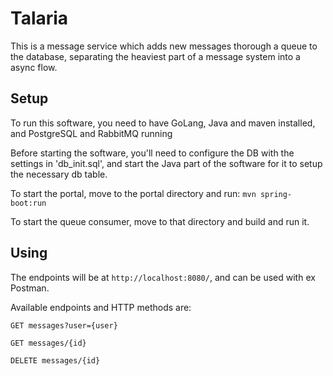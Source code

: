 # Talaria

This is a message service which adds new messages thorough a queue to the database, separating the heaviest part of a message system into a async flow. 

## Setup

To run this software, you need to have GoLang, Java and maven installed, and PostgreSQL and RabbitMQ running

Before starting the software, you'll need to configure the DB with the settings in 'db_init.sql', and start the Java part of the software for it to setup the necessary db table.

To start the portal, move to the portal directory and run:
`mvn spring-boot:run`

To start the queue consumer, move to that directory and build and run it.

## Using

The endpoints will be at `http://localhost:8080/`, and can be used with ex Postman. 

Available endpoints and HTTP methods are: 

`GET messages?user={user}`

`GET messages/{id}`

`DELETE messages/{id}`


